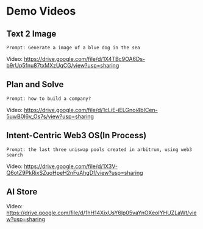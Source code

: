 # Demo Videos

## Text 2 Image

```
Prompt: Generate a image of a blue dog in the sea
```

Video: <https://drive.google.com/file/d/1X4TBc9OA6Ds-b9rUp5fnu87txMXzUqCG/view?usp=sharing>

## Plan and Solve

```
Prompt: how to build a company?
```

Video: <https://drive.google.com/file/d/1cLiE-iELGnoi4bICen-5uwB0I6v_Os7s/view?usp=sharing>

## Intent-Centric Web3 OS(In Process)

```
Prompt: the last three uniswap pools created in arbitrum, using web3 search
```

Video: <https://drive.google.com/file/d/1X3V-Q6otZ9PkRixSZuoHpeH2nFuAhgDf/view?usp=sharing>

## AI Store

Video: <https://drive.google.com/file/d/1hH14XixUsY6lp05vaYnOXeoIYHUZLaWt/view?usp=sharing>